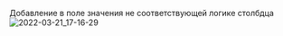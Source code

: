 Добавление в поле значения не соответствующей логике столбдца
![2022-03-21_17-16-29](https://user-images.githubusercontent.com/102034855/159280873-4826bbc4-d339-419e-a2cd-8232c045701e.jpg)
